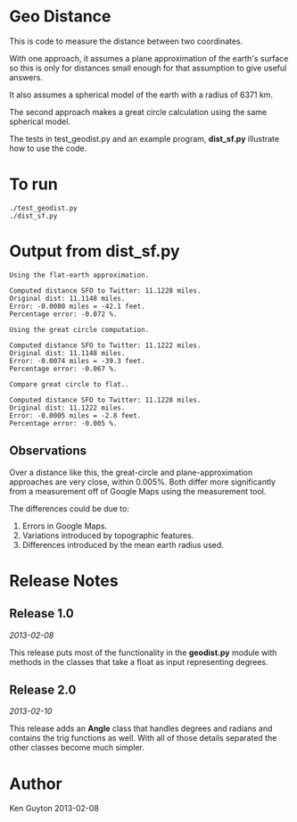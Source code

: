 Geo Distance
============

This is code to measure the distance between two coordinates.

With one approach, it assumes a plane approximation of the earth's
surface so this is only for distances small enough for that assumption
to give useful answers.

It also assumes a spherical model of the earth with a radius of
6371 km.

The second approach makes a great circle calculation using the same
spherical model.

The tests in test_geodist.py and an example program, **dist_sf.py**
illustrate how to use the code.


To run
======

    ./test_geodist.py
    ./dist_sf.py


Output from dist_sf.py
======================


    Using the flat-earth approximation.
    
    Computed distance SFO to Twitter: 11.1228 miles.
    Original dist: 11.1148 miles.
    Error: -0.0080 miles = -42.1 feet.
    Percentage error: -0.072 %.
    
    Using the great circle computation.
    
    Computed distance SFO to Twitter: 11.1222 miles.
    Original dist: 11.1148 miles.
    Error: -0.0074 miles = -39.3 feet.
    Percentage error: -0.067 %.
    
    Compare great circle to flat..
    
    Computed distance SFO to Twitter: 11.1228 miles.
    Original dist: 11.1222 miles.
    Error: -0.0005 miles = -2.8 feet.
    Percentage error: -0.005 %.


Observations
------------

Over a distance like this, the great-circle and plane-approximation
approaches are very close, within 0.005%.  Both differ more
significantly from a measurement off of Google Maps using the
measurement tool.

The differences could be due to:

1. Errors in Google Maps.
2. Variations introduced by topographic features.
3. Differences introduced by the mean earth radius used.


Release Notes
=============

Release 1.0 
-----------

*2013-02-08*

This release puts most of the functionality in the **geodist.py**
module with methods in the classes that take a float as input
representing degrees.


Release 2.0 
-----------

*2013-02-10*

This release adds an **Angle** class that handles degrees and radians
and contains the trig functions as well.  With all of those details
separated the other classes become much simpler.


Author
======

Ken Guyton
2013-02-08


